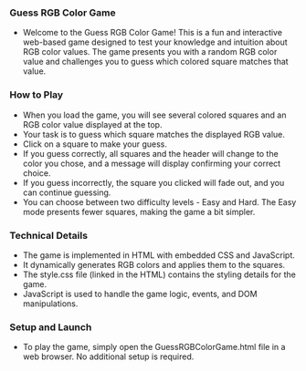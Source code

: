 ### Guess RGB Color Game
- Welcome to the Guess RGB Color Game! This is a fun and interactive web-based game designed to test your knowledge and intuition about RGB color values. The game presents you with a random RGB color value and challenges you to guess which colored square matches that value.

### How to Play
- When you load the game, you will see several colored squares and an RGB color value displayed at the top.
- Your task is to guess which square matches the displayed RGB value.
- Click on a square to make your guess.
- If you guess correctly, all squares and the header will change to the color you chose, and a message will display confirming your correct choice.
- If you guess incorrectly, the square you clicked will fade out, and you can continue guessing.
- You can choose between two difficulty levels - Easy and Hard. The Easy mode presents fewer squares, making the game a bit simpler.


### Technical Details
- The game is implemented in HTML with embedded CSS and JavaScript.
- It dynamically generates RGB colors and applies them to the squares.
- The style.css file (linked in the HTML) contains the styling details for the game.
- JavaScript is used to handle the game logic, events, and DOM manipulations.

### Setup and Launch
- To play the game, simply open the GuessRGBColorGame.html file in a web browser. No additional setup is required.

